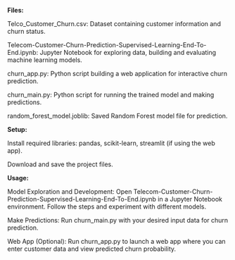 **Files:**

Telco_Customer_Churn.csv: Dataset containing customer information and churn status.

Telecom-Customer-Churn-Prediction-Supervised-Learning-End-To-End.ipynb: Jupyter Notebook for exploring data, building and evaluating machine learning models.

churn_app.py: Python script building a web application for interactive churn prediction.

churn_main.py: Python script for running the trained model and making predictions.

random_forest_model.joblib: Saved Random Forest model file for prediction.

**Setup:**

Install required libraries: pandas, scikit-learn, streamlit (if using the web app).

Download and save the project files.

**Usage:**

Model Exploration and Development: Open Telecom-Customer-Churn-Prediction-Supervised-Learning-End-To-End.ipynb in a Jupyter Notebook environment. Follow the steps and experiment with different models.

Make Predictions: Run churn_main.py with your desired input data for churn prediction.

Web App (Optional): Run churn_app.py to launch a web app where you can enter customer data and view predicted churn probability.
